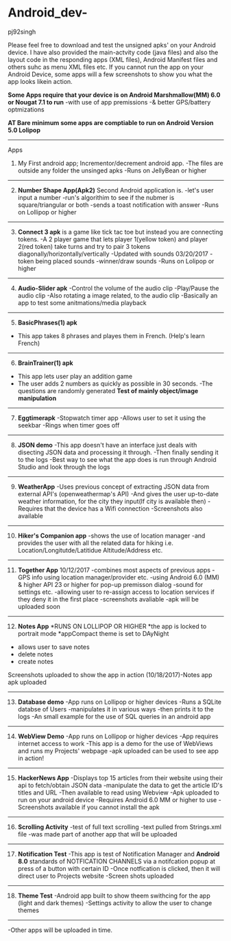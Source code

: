 # Android_dev-
pj92singh 

Please feel free to download and test the unsigned apks' on your Android device.
I have also provided the main-actvity code (java files) and also the layout code
in the responding apps (XML files), Android Manifest files and others
suhc as menu XML files etc.
If you cannot run the app on your Android Device, some apps will a few screenshots
to show you what the app looks likein action.

**Some Apps require that your device is on Android Marshmallow(MM) 6.0 or Nougat 7.1 to run** 
-with use of app premissions 
-& better GPS/battery optmizations 

**AT Bare minimum some apps are comptiable to run on Android Version 5.0 Lolipop**

--------------------------------------------
Apps 

1) My First android app; Incrementor/decrement android app.
 -The files are outside any folder the unsinged apks
 -Runs on JellyBean or higher

--------------------------------------------

2) **Number Shape App(Apk2)** Second Android application is. 
    -let's user input a number
    -run's algorithim to see if the nubmer is square/triangular or both
    -sends a toast notification with answer
    -Runs on Lollipop or higher
    
--------------------------------------------

3) **Connect 3 apk**
     is a game like tick tac toe but instead you are connecting tokens.
    -A 2 player game that lets player 1(yellow token) and player 2(red token) 
    take turns and try to pair 3 tokens diagonally/horizontally/vertically 
    -Updated with sounds 03/20/2017 
    -token being placed sounds 
    -winner/draw sounds 
    -Runs on Lolipop or higher

--------------------------------------------

4) **Audio-Slider apk** 
 -Control the volume of the audio clip
  -Play/Pause the audio clip
  -Also rotating a image related, to the
  audio clip
  -Basically an app to test some anitmations/media playback 

--------------------------------------------
    
5) **BasicPhrases(1) apk**
- This app takes 8 phrases and playes them
 in French. (Help's learn French)
 
 --------------------------------------------

6) **BrainTrainer(1) apk**
- This app lets user play an addition game
- The user adds 2 numbers as quickly as possible
in 30 seconds. 
-The questions are randomly generated 
 **Test of mainly object/image manipulation** 
 --------------------------------------------
 
7) **Eggtimerapk**
-Stopwatch timer app
-Allows user to set it using the seekbar
-Rings when timer goes off

 --------------------------------------------
 
 8) **JSON demo**
-This app doesn't have an interface just deals with 
disecting JSON data and processing it through.
-Then finally sending it to the logs
-Best way to see what the app does is run through 
Android Studio and look through the logs

 --------------------------------------------
 
 9) **WeatherApp**
-Uses previous concept of extracting JSON data from external API's (openweathermap's API)
-And gives the user up-to-date weather information,
 for the city they input(If city is available then)
-Requires that the device has a Wifi connection 
-Screenshots also available 


 --------------------------------------------
 
 10)  **Hiker's Companion app**
  -shows the use of location manager
  -and provides the user with all the
  related data for hiking 
  i.e. Location/Longitutde/Latitidue
  Altitude/Address etc. 
  
--------------------------------------------

11) **Together App** 10/12/2017
-combines most aspects of previous apps
-GPS info using location manager/provider etc.
-using Android 6.0 (MM) & higher API 23 or higher
 for pop-up premisson dialog
-sound for settings etc.
-allowing user to re-assign access to location 
 services if they deny it in the first place
-screenshots avaliable 
-apk will be uploaded soon

--------------------------------------------

12) **Notes App** 
*RUNS ON LOLLIPOP OR HIGHER 
*the app is locked to portrait mode
*appCompact theme is set to DAyNight
* allows user to save notes
* delete notes
* create notes

Screenshots uploaded to show the app in action
(10/18/2017)-Notes app apk uploaded

--------------------------------------------

13) **Database demo**
-App runs on Lollipop or higher devices
-Runs a SQLite databse of Users 
-manipulates it in various ways
-then prints it to the logs
-An small example for the use of
SQL queries in an android app

--------------------------------------------

14) **WebView Demo**
-App runs on Lollipop or higher devices 
-App requires internet access to work
-This app is a demo for the use of WebViews
and runs my Projects' webpage
-apk uploaded can be used to see
app in action!

--------------------------------------------

15) **HackerNews App** 
-Displays top 15 articles from their website
using their api to fetch/obtain JSON data
-manipulate the data to get the article ID's
titles and URL
-Then available to read using Webview 
-Apk uploaded to run on your android device
-Requires Android 6.0 MM or higher to use
-Screenshots available if you cannot install 
the apk 
 
--------------------------------------------

16) **Scrolling Activity** 
-test of full text scrolling 
-text pulled from Strings.xml file
-was made part of another app that will be uploaded 

--------------------------------------------

17) **Notification Test**
-This app is test of Notification Manager
 and **Android 8.0** standards of NOTFICATION CHANNELS
 via a notifcation popup at press of a button with 
 certain ID 
-Once notfication is clicked, then it will
 direct user to Projects website
-Screen shots uploaded 

--------------------------------------------

18) **Theme Test**
-Android app built to show theem swithcing for the app
(light and dark themes) 
-Settings activity to allow the user to change themes

--------------------------------------------

-Other apps will be uploaded in time.

